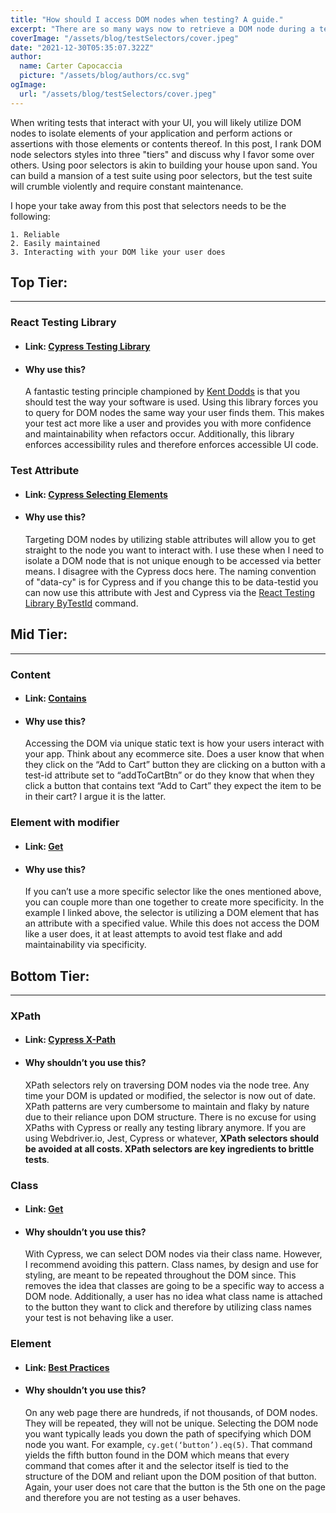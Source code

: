 ```yaml
---
title: "How should I access DOM nodes when testing? A guide."
excerpt: "There are so many ways now to retrieve a DOM node during a test. In this article I rank a few of the more popular methods and provide my opinion as to which ones are viable solutions."
coverImage: "/assets/blog/testSelectors/cover.jpeg"
date: "2021-12-30T05:35:07.322Z"
author:
  name: Carter Capocaccia
  picture: "/assets/blog/authors/cc.svg"
ogImage:
  url: "/assets/blog/testSelectors/cover.jpeg"
---
```

  When writing tests that interact with your UI, you will likely utilize DOM nodes to isolate elements of your application and perform actions or assertions with those elements or contents thereof. In this post, I rank DOM node selectors styles into three "tiers" and discuss why I favor some over others. Using poor selectors is akin to building your house upon sand. You can build a mansion of a test suite using poor selectors, but the test suite will crumble violently and require constant maintenance.

  I hope your take away from this post that selectors needs to be the following:

    1. Reliable
    2. Easily maintained
    3. Interacting with your DOM like your user does
## **Top Tier:**
________________

### React Testing Library

- #### Link: [Cypress Testing Library]([https://testing-library.com/docs/cypress-testing-library/intro/](https://testing-library.com/docs/cypress-testing-library/intro/))

- #### Why use this?
  
    A fantastic testing principle championed by [Kent Dodds](https://kentcdodds.com/) is that you should test the way your software is used. Using this library forces you to query for DOM nodes the same way your user finds them. This makes your test act more like a user and provides you with more confidence and maintainability when refactors occur. Additionally, this library enforces accessibility rules and therefore enforces accessible UI code.

### Test Attribute

- #### Link: [Cypress Selecting Elements]([https://docs.cypress.io/guides/references/best-practices#Selecting-Elements](https://docs.cypress.io/guides/references/best-practices#Selecting-Elements))

- #### Why use this?

     Targeting DOM nodes by utilizing stable attributes will allow you to get straight to the node you want to interact with. I use these when I need to isolate a DOM node that is not unique enough to be accessed via better means. I disagree with the Cypress docs here. The naming convention of "data-cy" is for Cypress and if you change this to be data-testid you can now use this attribute with Jest and Cypress via the [React Testing Library ByTestId](https://testing-library.com/docs/queries/bytestid) command.

## **Mid Tier:**
________________

### Content

- #### Link: [Contains]([https://docs.cypress.io/api/commands/contains#Syntax](https://docs.cypress.io/api/commands/contains#Syntax))
  
- #### Why use this?
  
     Accessing the DOM via unique static text is how your users interact with your app. Think about any ecommerce site. Does a user know that when they click on the “Add to Cart” button they are clicking on a button with a test-id attribute set to “addToCartBtn” or do they know that when they click a button that contains text “Add to Cart” they expect the item to be in their cart? I argue it is the latter.

### Element with modifier

- #### Link: [Get]([https://docs.cypress.io/api/commands/get#Command-Log](https://docs.cypress.io/api/commands/get#Command-Log))

- #### Why use this?

    If you can’t use a more specific selector like the ones mentioned above, you can couple more than one together to create more specificity. In the example I linked above, the selector is utilizing a DOM element that has an attribute with a specified value. While this does not access the DOM like a user does, it at least attempts to avoid test flake and add maintainability via specificity.

## **Bottom Tier:**
________________

### XPath

- #### Link: [Cypress X-Path]([https://www.npmjs.com/package/cypress-xpath](https://www.npmjs.com/package/cypress-xpath))

- #### Why shouldn’t you use this?

    XPath selectors rely on traversing DOM nodes via the node tree. Any time your DOM is updated or modified, the selector is now out of date. XPath patterns are very cumbersome to maintain and flaky by nature due to their reliance upon DOM structure. There is no excuse for using XPaths with Cypress or really any testing library anymore. If you are using Webdriver.io, Jest, Cypress or whatever, **XPath selectors should be avoided at all costs. XPath selectors are key ingredients to brittle tests**.

### Class

- #### Link: [Get](https://docs.cypress.io/api/commands/get#Syntax)

- #### Why shouldn’t you use this?
  
   With Cypress, we can select DOM nodes via their class name. However, I recommend avoiding this pattern. Class names, by design and use for styling, are meant to be repeated throughout the DOM since. This removes the idea that classes are going to be a specific way to access a DOM node. Additionally, a user has no idea what class name is attached to the button they want to click and therefore by utilizing class names your test is not behaving like a user.

### Element

- ####  Link: [Best Practices]([https://docs.cypress.io/guides/references/best-practices#Selecting-Elements](https://docs.cypress.io/guides/references/best-practices#Selecting-Elements))

- #### Why shouldn’t you use this?

    On any web page there are hundreds, if not thousands, of DOM nodes. They will be repeated, they will not be unique. Selecting the DOM node you want typically leads you down the path of specifying which DOM node you want. For example, `cy.get(‘button’).eq(5)`. That command yields the fifth button found in the DOM which means that every command that comes after it and the selector itself is tied to the structure of the DOM and reliant upon the DOM position of that button. Again, your user does not care that the button is the 5th one on the page and therefore you are not testing as a user behaves.
